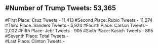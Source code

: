 #Number of Trump Tweets: 53,365
---
#First Place: Cruz Tweets - 11,413
#Second Place: Rubio Tweets - 11,274
#Third Place: Sanders Tweets - 5,924
#Fourth Place: Carson Tweets - 2,002
#Fifth Place: Jeb! Tweets - 905
#Sixth Place: Kasich Tweets - 895
#Seventh Place: Total Tweets -  
#Last Place: Clinton Tweets - 
